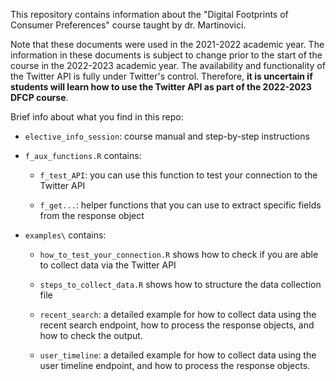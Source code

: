This repository contains information about the "Digital Footprints of Consumer Preferences" course taught by dr. Martinovici. 

Note that these documents were used in the 2021-2022 academic year. The information in these documents is subject to change prior to the start of the course in the 2022-2023 academic year. The availability and functionality of the Twitter API is fully under Twitter's control. Therefore, **it is uncertain if students will learn how to use the Twitter API as part of the 2022-2023 DFCP course**.

Brief info about what you find in this repo:

- `elective_info_session`: course manual and step-by-step instructions

- `f_aux_functions.R` contains:
  
  - `f_test_API`: you can use this function to test your connection to the Twitter API
  
  - `f_get...`: helper functions that you can use to extract specific fields from the response object

- `examples\` contains:

  - `how_to_test_your_connection.R` shows how to check if you are able to collect data via the Twitter API
  
  - `steps_to_collect_data.R` shows how to structure the data collection file
  
  - `recent_search`: a detailed example for how to collect data using the recent search endpoint, how to process the response objects, and how to check the output. 

  - `user_timeline`: a detailed example for how to collect data using the user timeline endpoint, and how to process the response objects.

